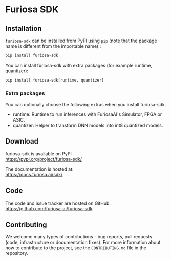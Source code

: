 
# Furiosa SDK

## Installation
`furiosa-sdk` can be installed from PyPI using `pip` (note that the package name is
different from the importable name)::

```sh
pip install furiosa-sdk
```

You can install furiosa-sdk with extra packages (for example runtime, quantizer):
```sh
pip install furiosa-sdk[runtime, quantizer]
```

### Extra packages
You can optionally choose the following extras when you install furiosa-sdk.
* runtime: Runtime to run inferences with FuriosaAI's Simulator, FPGA or ASIC.
* quantizer: Helper to transform DNN models into int8 quantized models.

## Download
furiosa-sdk is available on PyPI\
https://pypi.org/project/furiosa-sdk/

The documentation is hosted at:\
https://docs.furiosa.ai/sdk/

## Code
The code and issue tracker are hosted on GitHub:\
https://github.com/furiosa-ai/furiosa-sdk

## Contributing

We welcome many types of contributions - bug reports, pull requests (code, infrastructure or documentation fixes). For more information about how to contribute to the project, see the ``CONTRIBUTING.md`` file in the repository.